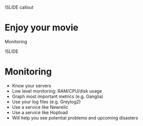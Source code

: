 !SLIDE callout

# Enjoy your movie

Monitoring

!SLIDE

# Monitoring

* Know your servers
* Low level monitoring: RAM/CPU/disk usage
* Graph most important metrics (e.g. Ganglia)
* Use your log files (e.g. Greylog2)
* Use a service like Newrelic
* Use a service like Hoptoad
* Will help you see potential problems and upcoming disasters
